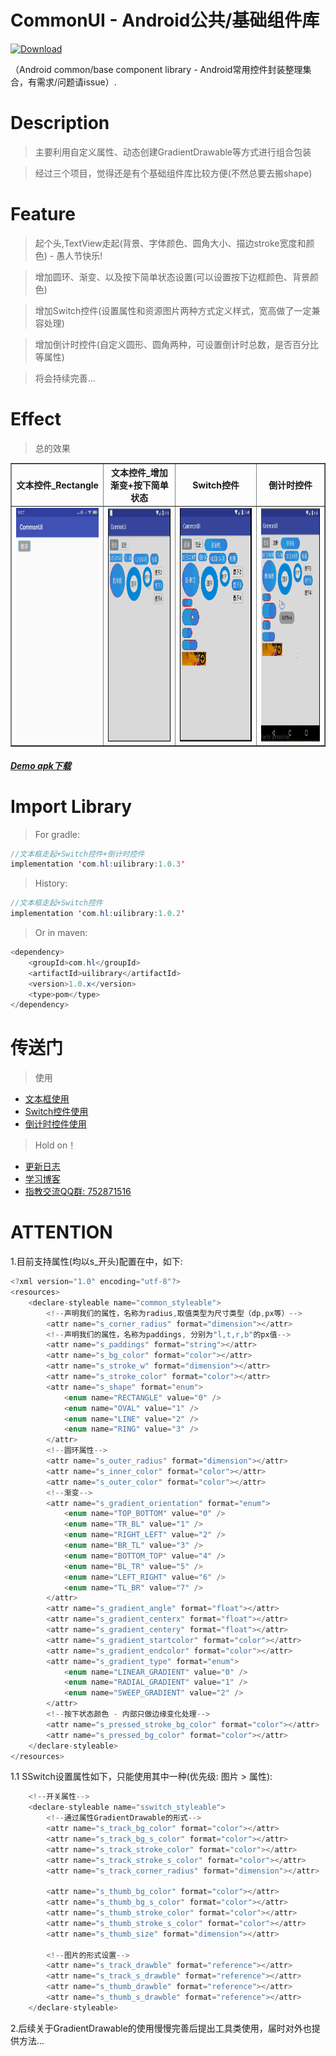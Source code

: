 # CommonUI - Android公共/基础组件库
[ ![Download](https://api.bintray.com/packages/resetmyself/holdon/commonui/images/download.svg?version=1.0.0) ](https://bintray.com/resetmyself/holdon/commonui/1.0.0/link) 

（Android common/base component library - Android常用控件封装整理集合，有需求/问题请issue）.  
# Description
>主要利用自定义属性、动态创建GradientDrawable等方式进行组合包装  

>经过三个项目，觉得还是有个基础组件库比较方便(不然总要去搬shape)  

# Feature  

>起个头,TextView走起(背景、字体颜色、圆角大小、描边stroke宽度和颜色) - 愚人节快乐!  

>增加圆环、渐变、以及按下简单状态设置(可以设置按下边框颜色、背景颜色)  

>增加Switch控件(设置属性和资源图片两种方式定义样式，宽高做了一定兼容处理)  

>增加倒计时控件(自定义圆形、圆角两种，可设置倒计时总数，是否百分比等属性)  

>将会持续完善...  

# Effect  
>总的效果 
  
<table border="1">
  <tr>
    <th>文本控件_Rectangle</th>
    <th>文本控件_增加渐变+按下简单状态</th>
    <th>Switch控件</th>
    <th>倒计时控件</th>
  </tr>
  <tr>
    <td><img src="https://github.com/FanChael/CommonUI/blob/master/doc/2019.04.01_stextview_rectangle.jpg" width="228" height="374" alt="文本控件_Rectangle"/></td>
    <td><img src="https://github.com/FanChael/CommonUI/blob/master/doc/2019.04.02_stextview_alla.gif" width="228" height="374" alt="文本控件_增加渐变+按下简单状态"/></td>
    <td><img src="https://github.com/FanChael/CommonUI/blob/master/doc/2019.04.03_sswitch_alla.gif" width="228" height="374" alt="Switch控件"/></td>
    <td><img src="https://github.com/FanChael/CommonUI/blob/master/doc/2019.04.09_scounter_alla.gif" width="228" height="374" alt="倒计时控件"/></td>
  </tr>
</table> 

##### [Demo apk下载](https://github.com/FanChael/CommonUI/blob/master/doc/commonui.apk)

# Import Library  
>For gradle:  
```Java
//文本框走起+Switch控件+倒计时控件
implementation 'com.hl:uilibrary:1.0.3'
```
>History:  
```Java
//文本框走起+Switch控件
implementation 'com.hl:uilibrary:1.0.2'
```
>Or in maven:  
```Java
<dependency>
    <groupId>com.hl</groupId>
    <artifactId>uilibrary</artifactId>
    <version>1.0.x</version>
    <type>pom</type>
</dependency>
```
# 传送门  
> 使用
* [文本框使用](https://github.com/FanChael/CommonUI/blob/master/doc/library/stextview_guid.md)
* [Switch控件使用](https://github.com/FanChael/CommonUI/blob/master/doc/library/sswitch_guid.md)
* [倒计时控件使用](https://github.com/FanChael/CommonUI/blob/master/doc/library/scounter_guid.md)

> Hold on！
* [更新日志](https://github.com/FanChael/CommonUI/blob/master/doc/library/update_guid.md)
* [学习博客](https://github.com/FanChael/CommonUI/blob/master/doc/library/study_guid.md)
* [指教交流QQ群: 752871516](https://github.com/FanChael/CommonUI#传送门)

# ATTENTION  
1.目前支持属性(均以s_开头)配置在<declare-styleable name="common_styleable">中，如下:  
```Java
<?xml version="1.0" encoding="utf-8"?>
<resources>
    <declare-styleable name="common_styleable">
        <!--声明我们的属性，名称为radius,取值类型为尺寸类型（dp,px等）-->
        <attr name="s_corner_radius" format="dimension"></attr>
        <!--声明我们的属性，名称为paddings, 分别为"l,t,r,b"的px值-->
        <attr name="s_paddings" format="string"></attr>
        <attr name="s_bg_color" format="color"></attr>
        <attr name="s_stroke_w" format="dimension"></attr>
        <attr name="s_stroke_color" format="color"></attr>
        <attr name="s_shape" format="enum">
            <enum name="RECTANGLE" value="0" />
            <enum name="OVAL" value="1" />
            <enum name="LINE" value="2" />
            <enum name="RING" value="3" />
        </attr>
        <!--圆环属性-->
        <attr name="s_outer_radius" format="dimension"></attr>
        <attr name="s_inner_color" format="color"></attr>
        <attr name="s_outer_color" format="color"></attr>
        <!--渐变-->
        <attr name="s_gradient_orientation" format="enum">
            <enum name="TOP_BOTTOM" value="0" />
            <enum name="TR_BL" value="1" />
            <enum name="RIGHT_LEFT" value="2" />
            <enum name="BR_TL" value="3" />
            <enum name="BOTTOM_TOP" value="4" />
            <enum name="BL_TR" value="5" />
            <enum name="LEFT_RIGHT" value="6" />
            <enum name="TL_BR" value="7" />
        </attr>
        <attr name="s_gradient_angle" format="float"></attr>
        <attr name="s_gradient_centerx" format="float"></attr>
        <attr name="s_gradient_centery" format="float"></attr>
        <attr name="s_gradient_startcolor" format="color"></attr>
        <attr name="s_gradient_endcolor" format="color"></attr>
        <attr name="s_gradient_type" format="enum">
            <enum name="LINEAR_GRADIENT" value="0" />
            <enum name="RADIAL_GRADIENT" value="1" />
            <enum name="SWEEP_GRADIENT" value="2" />
        </attr>
        <!--按下状态颜色 - 内部只做边缘变化处理-->
        <attr name="s_pressed_stroke_bg_color" format="color"></attr>
        <attr name="s_pressed_bg_color" format="color"></attr>
    </declare-styleable>
</resources>
```
1.1 SSwitch设置属性如下，只能使用其中一种(优先级: 图片 > 属性):  
```Java
    <!--开关属性-->
    <declare-styleable name="sswitch_styleable">
        <!--通过属性GradientDrawable的形式-->
        <attr name="s_track_bg_color" format="color"></attr>
        <attr name="s_track_bg_s_color" format="color"></attr>
        <attr name="s_track_stroke_color" format="color"></attr>
        <attr name="s_track_stroke_s_color" format="color"></attr>
        <attr name="s_track_corner_radius" format="dimension"></attr>

        <attr name="s_thumb_bg_color" format="color"></attr>
        <attr name="s_thumb_bg_s_color" format="color"></attr>
        <attr name="s_thumb_stroke_color" format="color"></attr>
        <attr name="s_thumb_stroke_s_color" format="color"></attr>
        <attr name="s_thumb_size" format="dimension"></attr>

        <!--图片的形式设置-->
        <attr name="s_track_drawble" format="reference"></attr>
        <attr name="s_track_s_drawble" format="reference"></attr>
        <attr name="s_thumb_drawble" format="reference"></attr>
        <attr name="s_thumb_s_drawble" format="reference"></attr>
    </declare-styleable>
```

2.后续关于GradientDrawable的使用慢慢完善后提出工具类使用，届时对外也提供方法...   
